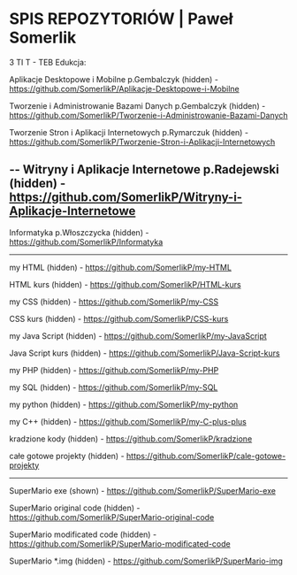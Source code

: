 # SPIS REPOZYTORIÓW | Paweł Somerlik

3 TI T - TEB Edukcja:


Aplikacje Desktopowe i Mobilne p.Gembalczyk (hidden) - https://github.com/SomerlikP/Aplikacje-Desktopowe-i-Mobilne


Tworzenie i Administrowanie Bazami Danych p.Gembalczyk (hidden) - https://github.com/SomerlikP/Tworzenie-i-Administrowanie-Bazami-Danych


Tworzenie Stron i Aplikacji Internetowych p.Rymarczuk (hidden) - https://github.com/SomerlikP/Tworzenie-Stron-i-Aplikacji-Internetowych

--
Witryny i Aplikacje Internetowe p.Radejewski (hidden) - https://github.com/SomerlikP/Witryny-i-Aplikacje-Internetowe
--

Informatyka p.Włoszczycka (hidden) - https://github.com/SomerlikP/Informatyka

-------------------------------------------------------------------------------------------------------------------------------------------------------------------------

my HTML (hidden) - https://github.com/SomerlikP/my-HTML

  HTML kurs (hidden) - https://github.com/SomerlikP/HTML-kurs

my CSS (hidden) - https://github.com/SomerlikP/my-CSS

  CSS kurs (hidden) - https://github.com/SomerlikP/CSS-kurs

my Java Script (hidden) - https://github.com/SomerlikP/my-JavaScript

  Java Script kurs (hidden) - https://github.com/SomerlikP/Java-Script-kurs

my PHP (hidden) - https://github.com/SomerlikP/my-PHP

my SQL (hidden) - https://github.com/SomerlikP/my-SQL

my python (hidden) - https://github.com/SomerlikP/my-python

my C++ (hidden) - https://github.com/SomerlikP/my-C-plus-plus

kradzione kody (hidden) - https://github.com/SomerlikP/kradzione

całe gotowe projekty (hidden) - https://github.com/SomerlikP/cale-gotowe-projekty

-------------------------------------------------------------------------------------------------------------------------------------------------------------------------

SuperMario exe (shown) - https://github.com/SomerlikP/SuperMario-exe

SuperMario original code (hidden) - https://github.com/SomerlikP/SuperMario-original-code

SuperMario modificated code (hidden) - https://github.com/SomerlikP/SuperMario-modificated-code

SuperMario *.img (hidden) - https://github.com/SomerlikP/SuperMario-img
